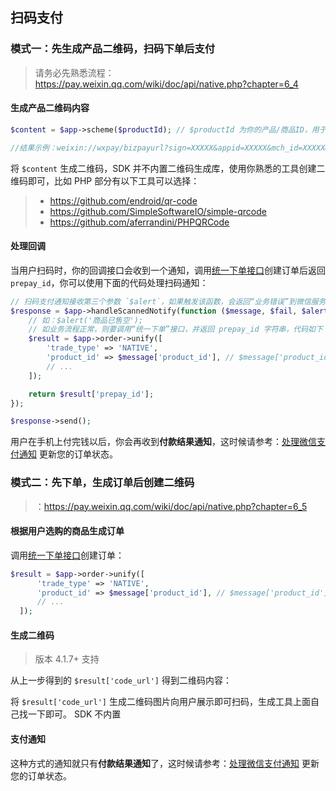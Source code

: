 ## 扫码支付

### 模式一：先生成产品二维码，扫码下单后支付

> 请务必先熟悉流程：<https://pay.weixin.qq.com/wiki/doc/api/native.php?chapter=6_4>

#### 生成产品二维码内容

```php
$content = $app->scheme($productId); // $productId 为你的产品/商品ID，用于回调时带回，自己识别即可

//结果示例：weixin://wxpay/bizpayurl?sign=XXXXX&appid=XXXXX&mch_id=XXXXX&product_id=XXXXXX&time_stamp=XXXXXX&nonce_str=XXXXX
```

将 `$content` 生成二维码，SDK 并不内置二维码生成库，使用你熟悉的工具创建二维码即可，比如 PHP 部分有以下工具可以选择：

> - <https://github.com/endroid/qr-code>
> - <https://github.com/SimpleSoftwareIO/simple-qrcode>
> - <https://github.com/aferrandini/PHPQRCode>

#### 处理回调

当用户扫码时，你的回调接口会收到一个通知，调用[统一下单接口](https://easywechat.com/5.x/payment/order)创建订单后返回 `prepay_id`，你可以使用下面的代码处理扫码通知：

```php
// 扫码支付通知接收第三个参数 `$alert`，如果触发该函数，会返回“业务错误”到微信服务器，触发 `$fail` 则返回“通信错误”
$response = $app->handleScannedNotify(function ($message, $fail, $alert) use ($app) {
    // 如：$alert('商品已售空');
    // 如业务流程正常，则要调用“统一下单”接口，并返回 prepay_id 字符串，代码如下
    $result = $app->order->unify([
        'trade_type' => 'NATIVE',
        'product_id' => $message['product_id'], // $message['product_id'] 则为生成二维码时的产品 ID
        // ...
    ]);

    return $result['prepay_id'];
});

$response->send();
```

用户在手机上付完钱以后，你会再收到**付款结果通知**，这时候请参考：[处理微信支付通知](https://easywechat.com/5.x/payment/notify) 更新您的订单状态。

### 模式二：先下单，生成订单后创建二维码

> ：<https://pay.weixin.qq.com/wiki/doc/api/native.php?chapter=6_5>

#### 根据用户选购的商品生成订单

调用[统一下单接口](https://easywechat.com/5.x/payment/order)创建订单：

```php
$result = $app->order->unify([
      'trade_type' => 'NATIVE',
      'product_id' => $message['product_id'], // $message['product_id'] 则为生成二维码时的产品 ID
      // ...
  ]);
```

#### 生成二维码

> 版本 4.1.7+ 支持

从上一步得到的 `$result['code_url']` 得到二维码内容：

将 `$result['code_url']` 生成二维码图片向用户展示即可扫码，生成工具上面自己找一下即可。 SDK 不内置

#### 支付通知

这种方式的通知就只有**付款结果通知**了，这时候请参考：[处理微信支付通知](https://easywechat.com/5.x/payment/notify) 更新您的订单状态。
